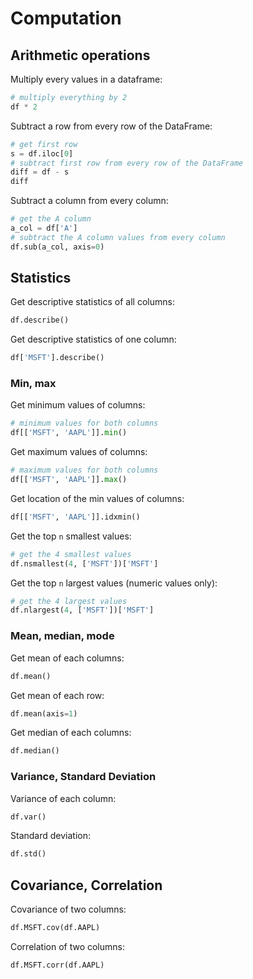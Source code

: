 # Computation

## Arithmetic operations

Multiply every values in a dataframe:
```py
# multiply everything by 2
df * 2
```

Subtract a row from every row of the DataFrame:
```py
# get first row 
s = df.iloc[0] 
# subtract first row from every row of the DataFrame
diff = df - s 
diff
```

Subtract a column from every column:
```py
# get the A column
a_col = df['A']
# subtract the A column values from every column
df.sub(a_col, axis=0)
```


## Statistics

Get descriptive statistics of all columns:
```py
df.describe()
```

Get descriptive statistics of one column:
```py
df['MSFT'].describe()
```

### Min, max
Get minimum values of columns:
```py
# minimum values for both columns
df[['MSFT', 'AAPL']].min()
```

Get maximum values of columns:
```py
# maximum values for both columns
df[['MSFT', 'AAPL']].max()
```

Get location of the min values of columns:
```py
df[['MSFT', 'AAPL']].idxmin()
```

Get the top `n` smallest values:
```py
# get the 4 smallest values
df.nsmallest(4, ['MSFT'])['MSFT']
```

Get the top `n` largest values (numeric values only):
```py
# get the 4 largest values
df.nlargest(4, ['MSFT'])['MSFT']
```


### Mean, median, mode

Get mean of each columns:
```py
df.mean()
```

Get mean of each row:
```py
df.mean(axis=1)
```

Get median of each columns:
```py
df.median()
```


### Variance, Standard Deviation
Variance of each column:
```py
df.var()
```

Standard deviation:
```py
df.std()
```


## Covariance, Correlation

Covariance of two columns:
```py
df.MSFT.cov(df.AAPL)
```

Correlation of two columns:
```py
df.MSFT.corr(df.AAPL)
```
